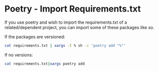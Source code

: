 # Poetry - Import Requirements.txt
If you use poetry and wish to import the requirements.txt of a related/dependent project, you can import some of these packages like so.

If the packages are versioned:
```bash
cat requirements.txt | xargs -I % sh -c 'poetry add "%"'
```

If no versions:
```bash
cat requirements.txt|xargs poetry add
```
